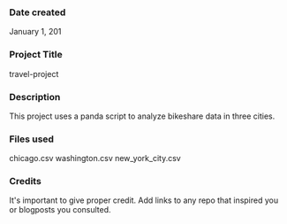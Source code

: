 ### Date created
January 1, 201

### Project Title
travel-project

### Description
This project uses a panda script to analyze bikeshare data in three cities.

### Files used
chicago.csv
washington.csv
new_york_city.csv

### Credits
It's important to give proper credit. Add links to any repo that inspired you or blogposts you consulted.
